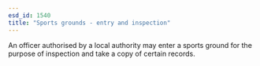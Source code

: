 ```yaml
---
esd_id: 1540
title: "Sports grounds - entry and inspection"
---
```


An officer authorised by a local authority may enter a sports ground for the purpose of inspection and take a copy of certain records.

